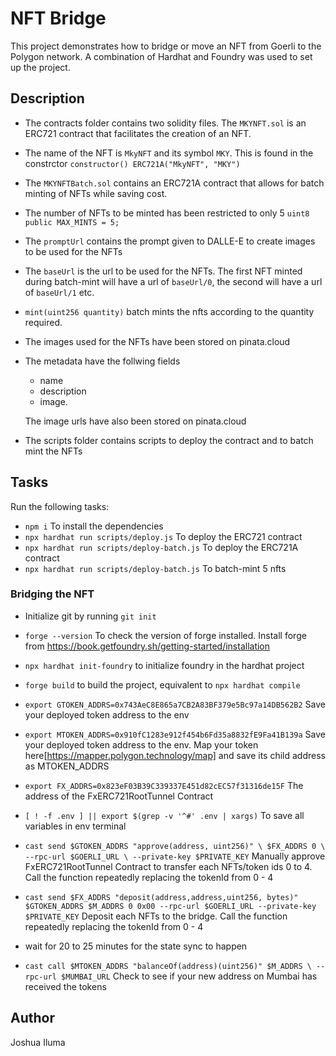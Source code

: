 # NFT Bridge

This project demonstrates how to bridge or move an NFT from Goerli to the Polygon network. A combination of Hardhat and Foundry was used to set up the project.

## Description
- The contracts folder contains two solidity files. The `MKYNFT.sol` is an ERC721 contract that facilitates the creation of an NFT.

- The name of the NFT is `MkyNFT` and its symbol `MKY`. This is found in the constrctor `constructor() ERC721A("MkyNFT", "MKY")`

- The `MKYNFTBatch.sol` contains an ERC721A contract that allows for batch minting of NFTs while saving cost. 

- The number of NFTs to be minted has been restricted to only 5 ``uint8 public MAX_MINTS = 5;``

- The `promptUrl` contains the prompt given to DALLE-E to create images to be used for the NFTs

- The `baseUrl` is the url to be used for the NFTs. The first NFT minted during batch-mint will have a url of `baseUrl/0`, the second will have a url of `baseUrl/1` etc.

- `mint(uint256 quantity)` batch mints the nfts according to the quantity required.

- The images used for the NFTs have been stored on pinata.cloud
- The metadata have the follwing fields
    - name
    - description
    - image.
    
    The image urls have also been stored on pinata.cloud

- The scripts folder contains scripts to deploy the contract and to batch mint the NFTs

## Tasks

Run the following tasks:
- ``npm i`` To install the dependencies
- ``npx hardhat run scripts/deploy.js`` To deploy the ERC721 contract
- ``npx hardhat run scripts/deploy-batch.js`` To deploy the ERC721A contract
- ``npx hardhat run scripts/deploy-batch.js`` To batch-mint 5 nfts

### Bridging the NFT

- Initialize git by running `git init`

- `forge --version` To check the version of forge installed. Install forge from https://book.getfoundry.sh/getting-started/installation

- `npx hardhat init-foundry` to initialize foundry in the hardhat project

- `forge build` to build the project, equivalent to `npx hardhat compile` 

- `export GTOKEN_ADDRS=0x743AeC8E865a7CB2A83BF379e5Bc97a14DB562B2` Save your deployed token address to the env

- `export MTOKEN_ADDRS=0x910fC1283e912f454b6Fd35a8832fE9Fa41B139a` Save your deployed token address to the env. Map your token here[https://mapper.polygon.technology/map] and save its child address as MTOKEN_ADDRS 

- `export FX_ADDRS=0x823eF03B39C339337E451d82cEC57f31316de15F` The address of the FxERC721RootTunnel Contract

- `[ ! -f .env ] || export $(grep -v '^#' .env | xargs)` To save all variables in env terminal

- `cast send $GTOKEN_ADDRS "approve(address, uint256)" \ $FX_ADDRS 0 \ --rpc-url $GOERLI_URL \ --private-key $PRIVATE_KEY` Manually approve FxERC721RootTunnel Contract to transfer each NFTs/token ids 0 to 4. Call the function repeatedly replacing the tokenId from 0 - 4

- `cast send $FX_ADDRS "deposit(address,address,uint256, bytes)" $GTOKEN_ADDRS $M_ADDRS 0 0x00 --rpc-url $GOERLI_URL --private-key $PRIVATE_KEY` Deposit each NFTs to the bridge. Call the function repeatedly replacing the tokenId from 0 - 4

- wait for 20 to 25 minutes for the state sync to happen

- `cast call $MTOKEN_ADDRS "balanceOf(address)(uint256)" $M_ADDRS \ --rpc-url $MUMBAI_URL` Check to see if your new address on Mumbai has received the tokens

## Author
Joshua Iluma
